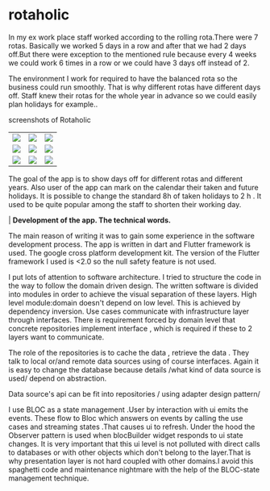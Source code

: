 # rotaholic
 
In my ex work place staff worked according to the rolling rota.There were 7 rotas. Basically we worked 5 days in a row and after that we had 2 days off.But there were exception to the mentioned rule because  every 4 weeks we could work 6 times in a row or we could have 3 days off instead of 2.

The environment I work  for required to have the balanced rota so the business could run smoothly.
That is why different rotas have different days off. Staff knew their rotas for the whole year in advance so we could easily plan holidays for example..


screenshots of Rotaholic
<table >
  <tr>
    <td><img src="https://user-images.githubusercontent.com/20933329/116014952-8f225e00-a62f-11eb-9768-ab25be138cf3.jpg"/></td>
    <td><img src="https://user-images.githubusercontent.com/20933329/116014961-96496c00-a62f-11eb-8d03-67623e156675.jpg" /></td>
<td><img src="https://user-images.githubusercontent.com/20933329/116014969-99445c80-a62f-11eb-9a0f-24f71157b924.jpg"/></td>
  </tr>
  <tr>
    <td><img src="https://user-images.githubusercontent.com/20933329/116014990-a3665b00-a62f-11eb-8d49-e57d3887bdbf.jpg"  /></td>
    <td><img src="https://user-images.githubusercontent.com/20933329/116014991-a4978800-a62f-11eb-9331-05239d3ce034.jpg" /></td>
    <td><img src="https://user-images.githubusercontent.com/20933329/116014998-a7927880-a62f-11eb-9bd1-2186782bfc7d.jpg"  /></td>
  </tr>

<tr>
<td><img src="https://user-images.githubusercontent.com/20933329/116014973-9b0e2000-a62f-11eb-9403-6443a4a4a150.jpg"/></td>

<td><img src="https://user-images.githubusercontent.com/20933329/116014978-9d707a00-a62f-11eb-9d36-f4a3a131c6f7.jpg"/></td>

<td><img src="https://user-images.githubusercontent.com/20933329/116014986-a19c9780-a62f-11eb-86b2-f045bbcf4db7.jpg"/></td>
</tr>
</table>






The goal of the app is to show days off for different rotas and different years. Also user of the app can mark on the calendar their taken and future holidays. It is possible to change the standard 8h of taken holidays to 2 h . It used to be quite popular among the staff to shorten their working day.

| <b>Development of the app. The technical words.</b>

The main reason of writing it was to gain some experience in the   software development process.
The app is written in dart and Flutter framework is used. The  google cross platform 
development kit. The version of the Flutter framework I used is <2.0 so the null safety feature is not used.

I put lots of attention to software architecture. I  tried to structure the code in the way  to follow the domain driven design.
The written software is divided into modules<packages>  in order to achieve the visual separation of these layers. 
High level module:domain doesn't depend on low level<databases>. This is achieved by dependency inversion. 
Use cases communicate with infrastructure layer through interfaces. There is requirement forced by domain level that concrete repositories implement  interface , which is required if these to 2 layers want to communicate.

The role of  the repositories is to cache the data , retrieve the data  . They talk to local or/and remote data sources using of course interfaces. Again it is easy to change the database because details /what kind of data source is used/ depend on abstraction.

Data source's api can be fit into repositories / using adapter design pattern/ 

I use BLOC as    a  state management .User by interaction with ui emits the events. These  flow to Bloc which answers on events by calling the use cases and  streaming states .That causes ui to refresh. Under the  hood the Observer pattern is used   when  blocBuilder widget responds to ui state changes. It is very important that this ui level is not polluted with direct calls to databases or  with  other objects which don't belong to the layer.That is why presentation layer is not hard coupled with other domains.I avoid this spaghetti code and maintenance nightmare with the help of the BLOC-state management technique.

